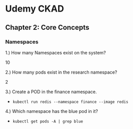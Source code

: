 # Udemy CKAD

## Chapter 2: Core Concepts

### Namespaces

1.) How many Namespaces exist on the system?

10

2.) How many pods exist in the research namespace?

2

3.) Create a POD in the finance namespace.

- `kubectl run redis --namespace finance --image redis`

4.) Which namespace has the blue pod in it?

- `kubectl get pods -A | grep blue`
